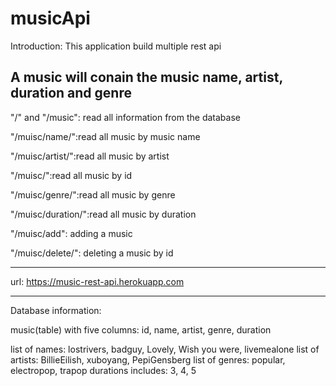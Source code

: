 # musicApi
Introduction: This application build multiple rest api 

A music will conain the music name, artist, duration and genre
----------

"/" and "/music": read all information from the database

"/muisc/name/<name>":read all music by music name
  
"/muisc/artist/<artist>":read all music by artist
  
"/muisc/<id>":read all music by id
  
"/muisc/genre/<genre>":read all music by genre
  
"/muisc/duration/<duration>":read all music by duration
  
"/muisc/add": adding a music

"/muisc/delete/<id>": deleting a music by id 
  
  
-------
url: https://music-rest-api.herokuapp.com

------
Database information:  

music(table) with five columns: id, name, artist, genre, duration

list of names: lostrivers, badguy, Lovely, Wish you were, livemealone
list of artists: BillieEilish, xuboyang, PepiGensberg
list of genres: popular, electropop, trapop
durations includes: 3, 4, 5
